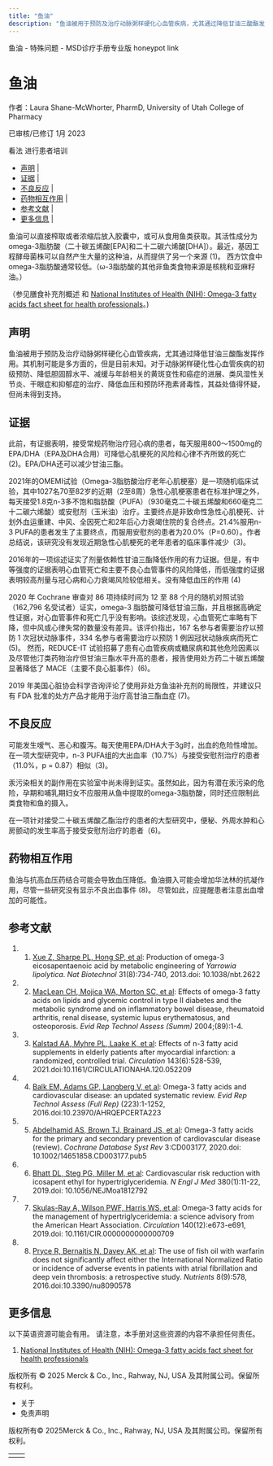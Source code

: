 ```yaml
---
title: "鱼油"
description: "鱼油被用于预防及治疗动脉粥样硬化心血管疾病，尤其通过降低甘油三酸酯发挥作用。其机制可能是多方面的，但是目前未知。对于动脉粥样硬化性心血管疾病的初级预防、降低胆固醇水平、减缓与年龄相关的黄斑变性和癌症的进展、类风湿性关节炎、干眼症和抑郁症的治疗、降低血压和预防环孢素肾毒性，其益处值得怀疑，但尚未得到支持。"
---
```


﻿鱼油 \- 特殊问题 \- MSD诊疗手册专业版 honeypot link

# 鱼油

作者：Laura Shane-McWhorter, PharmD, University of Utah College of Pharmacy

已审核/已修订 1月 2023

看法 进行患者培训

- [声明](#声明_v75591282_zh) \|
- [证据](#证据_v75591286_zh) \|
- [不良反应](#不良反应_v75591299_zh) \|
- [药物相互作用](#药物相互作用_v75591307_zh) \|
- [参考文献](#参考文献_v75591311_zh) \|
- [更多信息](#更多信息_v39681660_zh) \|

鱼油可以直接榨取或者浓缩后放入胶囊中，或可从食用鱼类获取。其活性成分为omega-3脂肪酸（二十碳五烯酸\[EPA\]和二十二碳六烯酸\[DHA\]）。最近，基因工程酵母菌株可以自然产生大量的这种油，从而提供了另一个来源 (1)。 西方饮食中 omega-3脂肪酸通常较低。（ω-3脂肪酸的其他非鱼类食物来源是核桃和亚麻籽油。）

（参见膳食补充剂概述 和 [National Institutes of Health (NIH): Omega-3 fatty acids fact sheet for health professionals](https://ods.od.nih.gov/factsheets/Omega3FattyAcids-HealthProfessional/)。)

## 声明

鱼油被用于预防及治疗动脉粥样硬化心血管疾病，尤其通过降低甘油三酸酯发挥作用。其机制可能是多方面的，但是目前未知。对于动脉粥样硬化性心血管疾病的初级预防、降低胆固醇水平、减缓与年龄相关的黄斑变性和癌症的进展、类风湿性关节炎、干眼症和抑郁症的治疗、降低血压和预防环孢素肾毒性，其益处值得怀疑，但尚未得到支持。

## 证据

此前，有证据表明，接受常规药物治疗冠心病的患者，每天服用800～1500mg的EPA/DHA（EPA及DHA合用）可降低心肌梗死的风险和心律不齐所致的死亡 (2)。EPA/DHA还可以减少甘油三酯。

2021年的OMEMI试验（Omega-3脂肪酸治疗老年心肌梗塞）是一项随机临床试验，其中1027名70至82岁的近期（2至8周）急性心肌梗塞患者在标准护理之外，每天接受1.8克n-3多不饱和脂肪酸（PUFA）（930毫克二十碳五烯酸和660毫克二十二碳六烯酸）或安慰剂（玉米油）治疗。主要终点是非致命性急性心肌梗死、计划外血运重建、中风、全因死亡和2年后心力衰竭住院的复合终点。21.4%服用n-3 PUFA的患者发生了主要终点，而服用安慰剂的患者为20.0%（P=0.60）。作者总结说，该研究没有发现近期急性心肌梗死的老年患者的临床事件减少（3)。

2016年的一项综述证实了剂量依赖性甘油三酯降低作用的有力证据。但是，有中等强度的证据表明心血管死亡和主要不良心血管事件的风险降低，而低强度的证据表明较高剂量与冠心病和心力衰竭风险较低相关。没有降低血压的作用 (4)

2020 年 Cochrane 审查对 86 项持续时间为 12 至 88 个月的随机对照试验（162,796 名受试者）证实，omega-3 脂肪酸可降低甘油三酯，并且根据高确定性证据，对心血管事件和死亡几乎没有影响。该综述发现，心血管死亡率略有下降，但中风或心律失常的数量没有差异。该评价指出，167 名参与者需要治疗以预防 1 次冠状动脉事件，334 名参与者需要治疗以预防 1 例因冠状动脉疾病而死亡(5)。 然而，REDUCE-IT 试验招募了患有心血管疾病或糖尿病和其他危险因素以及尽管他汀类药物治疗但甘油三酯水平升高的患者，报告使用处方药二十碳五烯酸显著降低了 MACE（主要不良心脏事件）(6)。

2019 年美国心脏协会科学咨询评论了使用非处方鱼油补充剂的局限性，并建议只有 FDA 批准的处方产品才能用于治疗高甘油三酯血症 (7)。

## 不良反应

可能发生嗳气、恶心和腹泻。每天使用EPA/DHA大于3g时，出血的危险性增加。在一项大型研究中，n-3 PUFA组的大出血率（10.7%）与接受安慰剂治疗的患者（11.0%，p = 0.87）相似（3)。

汞污染相关的副作用在实验室中尚未得到证实。虽然如此，因为有潜在汞污染的危险，孕期和哺乳期妇女不应服用从鱼中提取的omega-3脂肪酸，同时还应限制此类食物和鱼的摄入。

在一项针对接受二十碳五烯酸乙酯治疗的患者的大型研究中，便秘、外周水肿和心房颤动的发生率高于接受安慰剂治疗的患者（6)。

## 药物相互作用

鱼油与抗高血压药结合可能会导致血压降低。鱼油摄入可能会增加华法林的抗凝作用，尽管一些研究没有显示不良出血事件 (8)。 尽管如此，应提醒患者注意出血增加的可能性。

## 参考文献

1. 1. [Xue Z, Sharpe PL, Hong SP, et al](http://www.pubfacts.com/detail/23873085/): Production of omega-3 eicosapentaenoic acid by metabolic engineering of _Yarrowia lipolytica_. _Nat Biotechnol_ 31(8):734-740, 2013.doi: 10.1038/nbt.2622

2. 2. [MacLean CH, Mojica WA, Morton SC, et al](https://pubmed.ncbi.nlm.nih.gov/15133890/): Effects of omega-3 fatty acids on lipids and glycemic control in type II diabetes and the metabolic syndrome and on inflammatory bowel disease, rheumatoid arthritis, renal disease, systemic lupus erythematosus, and osteoporosis. _Evid Rep Technol Assess (Summ)_ 2004;(89):1-4.

3. 3. [Kalstad AA, Myhre PL, Laake K, et al](https://pubmed.ncbi.nlm.nih.gov/33191772/): Effects of n-3 fatty acid supplements in elderly patients after myocardial infarction: a randomized, controlled trial. _Circulation_ 143(6):528-539, 2021.doi:10.1161/CIRCULATIONAHA.120.052209

4. 4. [Balk EM, Adams GP, Langberg V, et al](https://pubmed.ncbi.nlm.nih.gov/30307737/): Omega-3 fatty acids and cardiovascular disease: an updated systematic review. _Evid Rep Technol Assess (Full Rep)_ (223):1-1252, 2016.doi:10.23970/AHRQEPCERTA223

5. 5. [Abdelhamid AS, Brown TJ, Brainard JS, et al](https://www.cochranelibrary.com/es/cdsr/doi/10.1002/14651858.CD003177.pub3/media/CDSR/CD003177/CD003177_standard.pdf/es): Omega-3 fatty acids for the primary and secondary prevention of cardiovascular disease (review). _Cochrane Database Syst Rev_ 3:CD003177, 2020.doi: 10.1002/14651858.CD003177.pub5

6. 6. [Bhatt DL, Steg PG, Miller M, et al](https://www.ncbi.nlm.nih.gov/pubmed/30415628): Cardiovascular risk reduction with icosapent ethyl for hypertriglyceridemia. _N Engl J Med_ 380(1):11-22, 2019.doi: 10.1056/NEJMoa1812792

7. 7. [Skulas-Ray A, Wilson PWF, Harris WS, et al](https://www.ncbi.nlm.nih.gov/pubmed/31422671): Omega-3 fatty acids for the management of hypertriglyceridemia: a science advisory from the American Heart Association. _Circulation_ 140(12):e673-e691, 2019.doi: 10.1161/CIR.0000000000000709

8. 8. [Pryce R, Bernaitis N, Davey AK, et al](https://www.ncbi.nlm.nih.gov/pubmed/27657121): The use of fish oil with warfarin does not significantly affect either the International Normalized Ratio or incidence of adverse events in patients with atrial fibrillation and deep vein thrombosis: a retrospective study. _Nutrients_ 8(9):578, 2016.doi:10.3390/nu8090578


## 更多信息

以下英语资源可能会有用。 请注意，本手册对这些资源的内容不承担任何责任。

1. [National Institutes of Health (NIH): Omega-3 fatty acids fact sheet for health professionals](https://ods.od.nih.gov/factsheets/Omega3FattyAcids-HealthProfessional/)




版权所有 © 2025
Merck & Co., Inc., Rahway, NJ, USA 及其附属公司。保留所有权利。

- 关于
- 免责声明

版权所有© 2025Merck & Co., Inc., Rahway, NJ, USA 及其附属公司。保留所有权利。

|     |     |
| --- | --- |
|  |  |